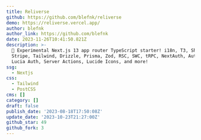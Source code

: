 ```yaml
---
title: Reliverse
github: https://github.com/blefnk/reliverse
demo: https://reliverse.vercel.app/
author: blefnk
author_link: https://github.com/blefnk
date: 2023-11-26T10:41:50.821Z
description: >-
  🧪 Experimental Next.js 13 app router TypeScript starter! i18n, T3, Shadcn/ui,
  Stripe, Tailwind, Drizzle, Prisma, Zod, RSC, SWC, tRPC, NextAuth, Auth.js,
  Lucia Auth, Server Actions, Lucide Icons, and more!
ssg:
  - Nextjs
css:
  - Tailwind
  - PostCSS
cms: []
category: []
draft: false
publish_date: '2023-08-18T17:50:08Z'
update_date: '2023-10-23T21:27:00Z'
github_star: 49
github_fork: 3
---
```


